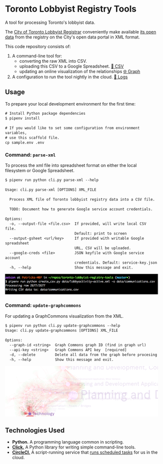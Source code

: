# Toronto Lobbyist Registry Tools

A tool for processing Toronto's lobbyist data.

The [City of Toronto Lobbyist Registrar][registrar] conveniently make available
[its open data][data] from the registry on the City's open data portal in XML
format.

This code repository consists of:

1. A command-line tool for:
    - converting the raw XML into CSV.
    - uploading this CSV to a Google Spreadsheet. [:memo: CSV][csv]
    - updating an online visualization of the relationships
      [:globe_with_meridians: Graph][graph]
1. A configuration to run the tool nightly in the cloud.
   [:scroll: Logs][ci-master]

## Usage

To prepare your local development environment for the first time:

```
# Install Python package dependencies
$ pipenv install

# If you would like to set some configuration from environment variables,
# use this scaffold file.
cp sample.env .env
```

### Command: `parse-xml`

To process the xml file into spreadsheet format on either the local
filesystem or Google Spreadsheet.

```
$ pipenv run python cli.py parse-xml --help

Usage: cli.py parse-xml [OPTIONS] XML_FILE

  Process XML file of Toronto lobbyist registry data into a CSV file.

  TODO: Document how to generate Google service account credentials.

Options:
  -o, --output-file <file.csv>  If provided, will write local CSV file.
                                Default: print to screen
  --output-gsheet <url/key>     If provided with writable Google spreadsheet
                                URL, CSV will be uploaded.
  --google-creds <file>         JSON keyfile with Google service account
                                credentials. Default: service-key.json
  -h, --help                    Show this message and exit.
```

![Screenshot of running the command](/docs/screenshot.png)

### Command: `update-graphcommons`

For updating a GraphCommons visualization from the XML.

```
$ pipenv run python cli.py update-graphcommons --help
Usage: cli.py update-graphcommons [OPTIONS] XML_FILE

Options:
  --graph-id <string>  Graph Commons graph ID (find in graph url)
  --api-key <string>   Graph Commons API key  [required]
  -d, --delete         Delete all data from the graph before procesing
  -h, --help           Show this message and exit.
```

![Screenshot of graph visualization](/docs/screenshot-graphcommons.png)

## Technologies Used

- **Python.** A programming language common in scripting.
- [**Click.**][click] A Python library for writing simple command-line
  tools.
- [**CircleCI.**][circleci] A script-running service that [runs scheduled
  tasks][circleci-cron] for us in the cloud.

<!-- Links -->
   [data]: https://www.toronto.ca/city-government/data-research-maps/open-data/open-data-catalogue/#94202791-cb02-4a98-4b1f-0f301b6f89d3
   [registrar]: https://www.toronto.ca/city-government/accountability-operations-customer-service/accountability-officers/lobbyist-registrar/
   [click]: http://click.pocoo.org/7/
   [circleci]: https://circleci.com/docs/2.0/about-circleci/
   [circleci-cron]: https://support.circleci.com/hc/en-us/articles/115015481128-Scheduling-jobs-cron-for-builds-
   [ci-workflow]: https://circleci.com/gh/patcon/workflows/toronto-lobbyist-registry-tools
   [ci-master]: https://circleci.com/gh/patcon/toronto-lobbyist-registry-tools/tree/master
   [csv]: https://docs.google.com/spreadsheets/d/1uCaEMd5jHKSaFwoLXhj06uB0AEca-hpK0Tr3E2jFTk8/edit#gid=472973700
   [graph]: https://graphcommons.com/graphs/67e77524-5144-483e-91a1-20cf24799377
